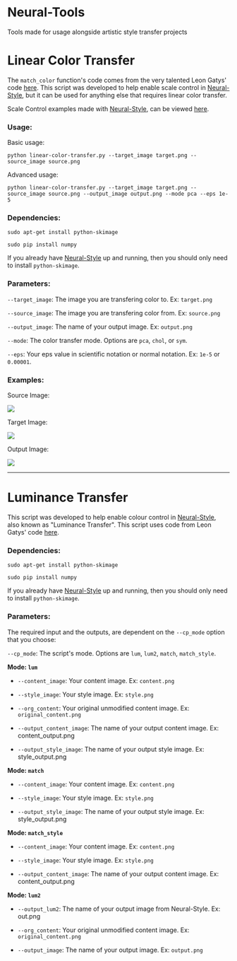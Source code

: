 # Neural-Tools
Tools made for usage alongside artistic style transfer projects

# Linear Color Transfer

The `match_color` function's code comes from the very talented Leon Gatys' code [here](https://github.com/leongatys/NeuralImageSynthesis/blob/master/ExampleNotebooks/ScaleControl.ipynb). This script was developed to help enable scale control in [Neural-Style](https://github.com/jcjohnson/neural-style), but it can be used for anything else that requires linear color transfer.

Scale Control examples made with [Neural-Style](https://github.com/jcjohnson/neural-style), can be viewed [here](https://github.com/ProGamerGov/Neural-Tools/wiki/Scale-Control-Examples).

### Usage: 

Basic usage: 

```
python linear-color-transfer.py --target_image target.png --source_image source.png
```

Advanced usage: 

```
python linear-color-transfer.py --target_image target.png --source_image source.png --output_image output.png --mode pca --eps 1e-5
```

### Dependencies: 

`sudo apt-get install python-skimage`

`sudo pip install numpy`

If you already have [Neural-Style](https://github.com/jcjohnson/neural-style) up and running, then you should only need to install `python-skimage`.

### Parameters: 

`--target_image`: The image you are transfering color to. Ex: `target.png`

`--source_image`: The image you are transfering color from. Ex: `source.png`

`--output_image`: The name of your output image. Ex: `output.png`

`--mode`: The color transfer mode. Options are `pca`, `chol`, or `sym`.

`--eps`: Your eps value in scientific notation or normal notation. Ex: `1e-5` or `0.00001`.

### Examples: 

Source Image: 

![](https://i.imgur.com/eoX7f3Il.jpg)

Target Image: 

![](https://i.imgur.com/7FPCSril.jpg)

Output Image: 

![](https://i.imgur.com/STZ0Mspl.png)

---

# Luminance Transfer

This script was developed to help enable colour control in [Neural-Style](https://github.com/jcjohnson/neural-style), also known as "Luminance Transfer". This script uses code from Leon Gatys' code [here](https://github.com/leongatys/NeuralImageSynthesis/blob/master/ExampleNotebooks/ColourControl.ipynb).

### Dependencies: 

`sudo apt-get install python-skimage`

`sudo pip install numpy`

If you already have [Neural-Style](https://github.com/jcjohnson/neural-style) up and running, then you should only need to install `python-skimage`.

### Parameters: 

The required input and the outputs, are dependent on the `--cp_mode` option that you choose: 

`--cp_mode`: The script's mode. Options are `lum`, `lum2`, `match`, `match_style`.


**Mode: `lum`**


* `--content_image`: Your content image. Ex: `content.png`

* `--style_image`: Your style image. Ex: `style.png`

* `--org_content`: Your original unmodified content image. Ex: `original_content.png`

* `--output_content_image`: The name of your output content image. Ex: content_output.png

* `--output_style_image`: The name of your output style image. Ex: style_output.png

**Mode: `match`**

* `--content_image`: Your content image. Ex: `content.png`

* `--style_image`: Your style image. Ex: `style.png`

* `--output_style_image`: The name of your output style image. Ex: style_output.png

**Mode: `match_style`**

* `--content_image`: Your content image. Ex: `content.png`

* `--style_image`: Your style image. Ex: `style.png`

* `--output_content_image`: The name of your output content image. Ex: content_output.png

**Mode: `lum2`**

* `--output_lum2`: The name of your output image from Neural-Style. Ex: out.png

* `--org_content`: Your original unmodified content image. Ex: `original_content.png`

* `--output_image`: The name of your output image. Ex: `output.png`

